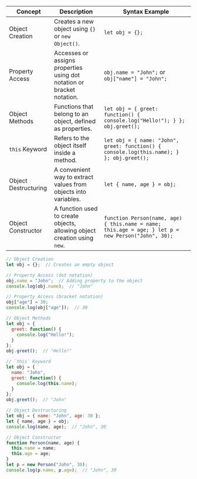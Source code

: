 | Concept              | Description                                                              | Syntax Example                                                                                     |
| -------------------- | ------------------------------------------------------------------------ | -------------------------------------------------------------------------------------------------- |
| Object Creation      | Creates a new object using `{}` or `new Object()`.                       | `let obj = {};`                                                                                    |
| Property Access      | Accesses or assigns properties using dot notation or bracket notation.   | `obj.name = "John";` or `obj["name"] = "John";`                                                    |
| Object Methods       | Functions that belong to an object, defined as properties.               | `let obj = { greet: function() { console.log("Hello!"); } }; obj.greet();`                         |
| `this` Keyword       | Refers to the object itself inside a method.                             | `let obj = { name: "John", greet: function() { console.log(this.name); } }; obj.greet();`          |
| Object Destructuring | A convenient way to extract values from objects into variables.          | `let { name, age } = obj;`                                                                         |
| Object Constructor   | A function used to create objects, allowing object creation using `new`. | `function Person(name, age) { this.name = name; this.age = age; } let p = new Person("John", 30);` |
```js
// Object Creation
let obj = {};  // Creates an empty object

// Property Access (dot notation)
obj.name = "John";  // Adding property to the object
console.log(obj.name);  // "John"

// Property Access (bracket notation)
obj["age"] = 30;
console.log(obj["age"]);  // 30

// Object Methods
let obj = {
  greet: function() {
    console.log("Hello!");
  }
};
obj.greet();  // "Hello!"

// `this` Keyword
let obj = {
  name: "John",
  greet: function() {
    console.log(this.name);
  }
};
obj.greet();  // "John"

// Object Destructuring
let obj = { name: "John", age: 30 };
let { name, age } = obj;
console.log(name, age);  // "John", 30

// Object Constructor
function Person(name, age) {
  this.name = name;
  this.age = age;
}
let p = new Person("John", 30);
console.log(p.name, p.age);  // "John", 30
```